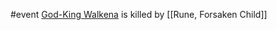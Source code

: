 #event 
[God-King Walkena](https://pathfinderwiki.com/wiki/Walkena) is killed by [[Rune, Forsaken Child]]